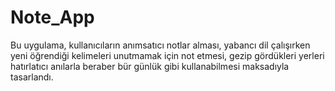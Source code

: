 # Note_App
Bu uygulama, kullanıcıların anımsatıcı notlar alması,
yabancı dil çalışırken yeni öğrendiği kelimeleri unutmamak için not etmesi,
gezip gördükleri yerleri hatırlatıcı anılarla beraber bür günlük gibi kullanabilmesi maksadıyla tasarlandı.
